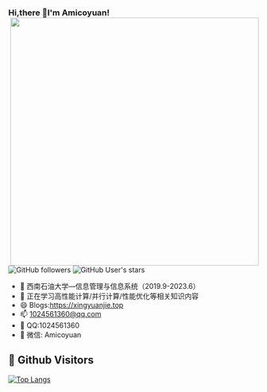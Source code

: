 ### Hi,there 👋I'm Amicoyuan! <img align="right" height=500 src="https://github-readme-stats.vercel.app/api?username=Amicoyuan&show_icons=true&theme=vue">
![GitHub followers](https://img.shields.io/github/followers/Amicoyuan?style=social)   ![GitHub User's stars](https://img.shields.io/github/stars/Amicoyuan?style=social)
- 🔭 西南石油大学—信息管理与信息系统（2019.9-2023.6）
- 🌱 正在学习高性能计算/并行计算/性能优化等相关知识内容
- 😄 Blogs:https://xingyuanjie.top
- 📫 1024561360@qq.com
- 💬 QQ:1024561360
- 🐳 微信: Amicoyuan
## &#x1f92b; Github Visitors

[![Top Langs](https://profile-counter.glitch.me/Amicoyuan/count.svg)](https://github.com/Amicoyuan)
<!--
**Amicoyuan/Amicoyuan** is a ✨ _special_ ✨ repository because its `README.md` (this file) appears on your GitHub profile.

Here are some ideas to get you started:

- 🔭 I’m currently working on ...
- 🌱 I’m currently learning ...
- 👯 I’m looking to collaborate on ...
- 🤔 I’m looking for help with ...
- 💬 Ask me about ...
- 📫 How to reach me: ...
- 😄 Pronouns: ...
- ⚡ Fun fact: ...
-->
